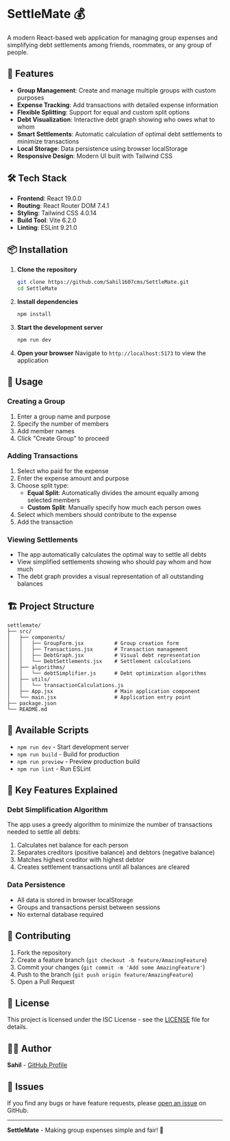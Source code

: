 # SettleMate 💰

A modern React-based web application for managing group expenses and simplifying debt settlements among friends, roommates, or any group of people.

## 🚀 Features

- **Group Management**: Create and manage multiple groups with custom purposes
- **Expense Tracking**: Add transactions with detailed expense information
- **Flexible Splitting**: Support for equal and custom split options
- **Debt Visualization**: Interactive debt graph showing who owes what to whom
- **Smart Settlements**: Automatic calculation of optimal debt settlements to minimize transactions
- **Local Storage**: Data persistence using browser localStorage
- **Responsive Design**: Modern UI built with Tailwind CSS

## 🛠️ Tech Stack

- **Frontend**: React 19.0.0
- **Routing**: React Router DOM 7.4.1
- **Styling**: Tailwind CSS 4.0.14
- **Build Tool**: Vite 6.2.0
- **Linting**: ESLint 9.21.0

## 📦 Installation

1. **Clone the repository**
   ```bash
   git clone https://github.com/Sahil1607cms/SettleMate.git
   cd SettleMate
   ```

2. **Install dependencies**
   ```bash
   npm install
   ```

3. **Start the development server**
   ```bash
   npm run dev
   ```

4. **Open your browser**
   Navigate to `http://localhost:5173` to view the application

## 🎯 Usage

### Creating a Group
1. Enter a group name and purpose
2. Specify the number of members
3. Add member names
4. Click "Create Group" to proceed

### Adding Transactions
1. Select who paid for the expense
2. Enter the expense amount and purpose
3. Choose split type:
   - **Equal Split**: Automatically divides the amount equally among selected members
   - **Custom Split**: Manually specify how much each person owes
4. Select which members should contribute to the expense
5. Add the transaction

### Viewing Settlements
- The app automatically calculates the optimal way to settle all debts
- View simplified settlements showing who should pay whom and how much
- The debt graph provides a visual representation of all outstanding balances

## 🏗️ Project Structure

```
settlemate/
├── src/
│   ├── components/
│   │   ├── GroupForm.jsx          # Group creation form
│   │   ├── Transactions.jsx       # Transaction management
│   │   ├── DebtGraph.jsx          # Visual debt representation
│   │   └── DebtSettlements.jsx    # Settlement calculations
│   ├── algorithms/
│   │   └── debtSimplifier.js      # Debt optimization algorithms
│   ├── utils/
│   │   └── transactionCalculations.js
│   ├── App.jsx                    # Main application component
│   └── main.jsx                   # Application entry point
├── package.json
└── README.md
```

## 🔧 Available Scripts

- `npm run dev` - Start development server
- `npm run build` - Build for production
- `npm run preview` - Preview production build
- `npm run lint` - Run ESLint

## 🎨 Key Features Explained

### Debt Simplification Algorithm
The app uses a greedy algorithm to minimize the number of transactions needed to settle all debts:
1. Calculates net balance for each person
2. Separates creditors (positive balance) and debtors (negative balance)
3. Matches highest creditor with highest debtor
4. Creates settlement transactions until all balances are cleared

### Data Persistence
- All data is stored in browser localStorage
- Groups and transactions persist between sessions
- No external database required

## 🤝 Contributing

1. Fork the repository
2. Create a feature branch (`git checkout -b feature/AmazingFeature`)
3. Commit your changes (`git commit -m 'Add some AmazingFeature'`)
4. Push to the branch (`git push origin feature/AmazingFeature`)
5. Open a Pull Request

## 📝 License

This project is licensed under the ISC License - see the [LICENSE](LICENSE) file for details.

## 👨‍💻 Author

**Sahil** - [GitHub Profile](https://github.com/Sahil1607cms)

## 🐛 Issues

If you find any bugs or have feature requests, please [open an issue](https://github.com/Sahil1607cms/SettleMate/issues) on GitHub.



---

**SettleMate** - Making group expenses simple and fair! 💸
